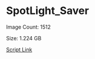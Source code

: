 # SpotLight_Saver

Image Count: 1512

Size: 1.224 GB

[Script Link](https://github.com/liuyal/Archive/blob/master/Python/Utilities/Miscellaneous/spotlight_saver.py)